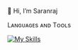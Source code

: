 👋 Hi, I’m Saranraj

Lᴀɴɢᴜᴀɢᴇs ᴀɴᴅ Tᴏᴏʟs

[![My Skills](https://skillicons.dev/icons?i=js,html,css,bootstrap,tailwind,react,angular,nodejs,express,c,aws,mongodb,mysql)](https://skillicons.dev)

